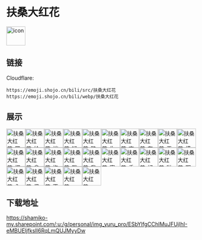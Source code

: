 # 扶桑大红花
<img src="https://emoji.shojo.cn/bili/src/扶桑大红花/icon.png" width="50" height="50" alt="icon">

## 链接
Cloudflare:
```
https://emoji.shojo.cn/bili/src/扶桑大红花
https://emoji.shojo.cn/bili/webp/扶桑大红花
```
## 展示
<img src="https://emoji.shojo.cn/bili/src/扶桑大红花/扶桑大红花-网抑云.png" width="50" height="50" alt="扶桑大红花-网抑云"><img src="https://emoji.shojo.cn/bili/src/扶桑大红花/扶桑大红花-给你一拳.png" width="50" height="50" alt="扶桑大红花-给你一拳"><img src="https://emoji.shojo.cn/bili/src/扶桑大红花/扶桑大红花-端水.png" width="50" height="50" alt="扶桑大红花-端水"><img src="https://emoji.shojo.cn/bili/src/扶桑大红花/扶桑大红花-疑惑.png" width="50" height="50" alt="扶桑大红花-疑惑"><img src="https://emoji.shojo.cn/bili/src/扶桑大红花/扶桑大红花-略略略.png" width="50" height="50" alt="扶桑大红花-略略略"><img src="https://emoji.shojo.cn/bili/src/扶桑大红花/扶桑大红花-生气.png" width="50" height="50" alt="扶桑大红花-生气"><img src="https://emoji.shojo.cn/bili/src/扶桑大红花/扶桑大红花-查岗.png" width="50" height="50" alt="扶桑大红花-查岗"><img src="https://emoji.shojo.cn/bili/src/扶桑大红花/扶桑大红花-有猫饼吧.png" width="50" height="50" alt="扶桑大红花-有猫饼吧"><img src="https://emoji.shojo.cn/bili/src/扶桑大红花/扶桑大红花-无语.png" width="50" height="50" alt="扶桑大红花-无语"><img src="https://emoji.shojo.cn/bili/src/扶桑大红花/扶桑大红花-摸鱼.png" width="50" height="50" alt="扶桑大红花-摸鱼"><img src="https://emoji.shojo.cn/bili/src/扶桑大红花/扶桑大红花-探头.png" width="50" height="50" alt="扶桑大红花-探头"><img src="https://emoji.shojo.cn/bili/src/扶桑大红花/扶桑大红花-拿捏.png" width="50" height="50" alt="扶桑大红花-拿捏"><img src="https://emoji.shojo.cn/bili/src/扶桑大红花/扶桑大红花-抱抱.png" width="50" height="50" alt="扶桑大红花-抱抱"><img src="https://emoji.shojo.cn/bili/src/扶桑大红花/扶桑大红花-戳脸.png" width="50" height="50" alt="扶桑大红花-戳脸"><img src="https://emoji.shojo.cn/bili/src/扶桑大红花/扶桑大红花-我超.png" width="50" height="50" alt="扶桑大红花-我超"><img src="https://emoji.shojo.cn/bili/src/扶桑大红花/扶桑大红花-寄.png" width="50" height="50" alt="扶桑大红花-寄"><img src="https://emoji.shojo.cn/bili/src/扶桑大红花/扶桑大红花-委屈.png" width="50" height="50" alt="扶桑大红花-委屈"><img src="https://emoji.shojo.cn/bili/src/扶桑大红花/扶桑大红花-好诶.png" width="50" height="50" alt="扶桑大红花-好诶"><img src="https://emoji.shojo.cn/bili/src/扶桑大红花/扶桑大红花-啪.png" width="50" height="50" alt="扶桑大红花-啪"><img src="https://emoji.shojo.cn/bili/src/扶桑大红花/扶桑大红花-啊对对对.png" width="50" height="50" alt="扶桑大红花-啊对对对"><img src="https://emoji.shojo.cn/bili/src/扶桑大红花/扶桑大红花-入脑.png" width="50" height="50" alt="扶桑大红花-入脑"><img src="https://emoji.shojo.cn/bili/src/扶桑大红花/扶桑大红花-傻乐.png" width="50" height="50" alt="扶桑大红花-傻乐"><img src="https://emoji.shojo.cn/bili/src/扶桑大红花/扶桑大红花-不行.png" width="50" height="50" alt="扶桑大红花-不行"><img src="https://emoji.shojo.cn/bili/src/扶桑大红花/扶桑大红花-rua.png" width="50" height="50" alt="扶桑大红花-rua"><img src="https://emoji.shojo.cn/bili/src/扶桑大红花/扶桑大红花-mua.png" width="50" height="50" alt="扶桑大红花-mua">

## 下载地址

https://shamiko-my.sharepoint.com/:u:/g/personal/img_yuru_pro/ESbYlfgCChlMuJFUjIhI-eMBUEljfksIl6RqLmQUJMyyDw